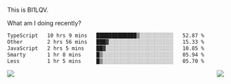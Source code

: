 This is BI1LQV.

What am I doing recently?

<!--START_SECTION:waka-->

```txt
TypeScript   10 hrs 9 mins   █████████████▒░░░░░░░░░░░   52.87 %
Other        2 hrs 56 mins   ███▓░░░░░░░░░░░░░░░░░░░░░   15.33 %
JavaScript   2 hrs 5 mins    ██▓░░░░░░░░░░░░░░░░░░░░░░   10.85 %
Smarty       1 hr 8 mins     █▒░░░░░░░░░░░░░░░░░░░░░░░   05.94 %
Less         1 hr 5 mins     █▒░░░░░░░░░░░░░░░░░░░░░░░   05.70 %
```

<!--END_SECTION:waka-->
<img align="right" src="https://github-readme-stats.vercel.app/api?username=bi1lqv&show_icons=true&count_private=true">

<img src="https://metrics.lecoq.io/bi1lqv?template=classic&base.activity=0&base.community=0&base.repositories=0&base.metadata=0&isocalendar=1&base=header%2C%20activity%2C%20community%2C%20repositories%2C%20metadata&base.indepth=false&base.hireable=false&isocalendar=false&isocalendar.duration=full-year&config.timezone=Asia%2FShanghai">
